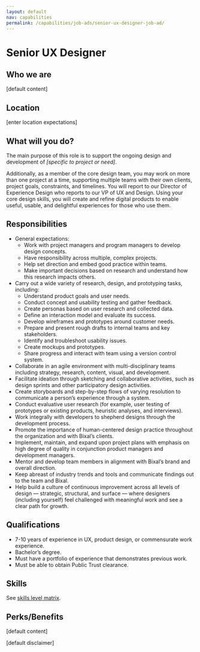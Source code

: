 ```yaml
---
layout: default
nav: capabilities
permalink: /capabilities/job-ads/senior-ux-designer-job-ad/
---
```


# Senior UX Designer

## Who we are
[default content]

## Location
[enter location expectations]

## What will you do?
The main purpose of this role is to support the ongoing design and development of *[specific to project or need]*.

Additionally, as a member of the core design team, you may work on more than one project at a time, supporting multiple teams with their own clients, project goals, constraints, and timelines. You will report to our Director of Experience Design who reports to our VP of UX and Design. Using your core design skills, you will create and refine digital products to enable useful, usable, and delightful experiences for those who use them.

## Responsibilities
- General expectations:
  - Work with project managers and program managers to develop design concepts.
  - Have responsibility across multiple, complex projects.
  - Help set direction and embed good practice within teams.
  - Make important decisions based on research and understand how this research impacts others.
- Carry out a wide variety of research, design, and prototyping tasks, including:
  - Understand product goals and user needs.
  - Conduct concept and usability testing and gather feedback.
  - Create personas based on user research and collected data.
  - Define an interaction model and evaluate its success.
  - Develop wireframes and prototypes around customer needs.
  - Prepare and present rough drafts to internal teams and key stakeholders.
  - Identify and troubleshoot usability issues.
  - Create mockups and prototypes.
  - Share progress and interact with team using a version control system.
- Collaborate in an agile environment with multi-disciplinary teams including strategy, research, content, visual, and development.
- Facilitate ideation through sketching and collaborative activities, such as design sprints and other participatory design activities.
- Create storyboards and step-by-step flows of varying resolution to communicate a person’s experience through a system.
- Conduct evaluative user research (for example, user testing of prototypes or existing products, heuristic analyses, and interviews).
- Work integrally with developers to shepherd designs through the development process.
- Promote the importance of human-centered design practice throughout the organization and with Bixal’s clients.
- Implement, maintain, and expand upon project plans with emphasis on high degree of quality in conjunction product managers and development managers.
- Mentor and develop team members in alignment with Bixal’s brand and overall direction.
- Keep abreast of industry trends and tools and communicate findings out to the team and Bixal.
- Help build a culture of continuous improvement across all levels of design — strategic, structural, and surface — where designers (including yourself) feel challenged with meaningful work and see a clear path for growth.

## Qualifications
- 7-10 years of experience in UX, product design, or commensurate work experience.
- Bachelor’s degree.
- Must have a portfolio of experience that demonstrates previous work.
- Must be able to obtain Public Trust clearance.

## Skills
See [skills level matrix](../../ux-designer-level-matrix/#senior-ux-designer).

## Perks/Benefits
[default content]

[default disclaimer]
